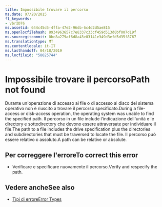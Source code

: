 ```yaml
---
title: Impossibile trovare il percorso
ms.date: 07/20/2015
f1_keywords:
- vbrID76
ms.assetid: 644c45d5-4ffa-47e2-96db-6c4d2d5ae815
ms.openlocfilehash: 8934963657c7e8337c33cf459d513d0bf007d19f
ms.sourcegitcommit: 0be8a279af6d8a43e03141e349d3efd5d35f8767
ms.translationtype: MT
ms.contentlocale: it-IT
ms.lasthandoff: 04/18/2019
ms.locfileid: "58825744"
---
```

# <a name="path-not-found"></a><span data-ttu-id="4d33e-102">Impossibile trovare il percorso</span><span class="sxs-lookup"><span data-stu-id="4d33e-102">Path not found</span></span>
<span data-ttu-id="4d33e-103">Durante un'operazione di accesso ai file o di accesso al disco del sistema operativo non è riuscito a trovare il percorso specificato.</span><span class="sxs-lookup"><span data-stu-id="4d33e-103">During a file-access or disk-access operation, the operating system was unable to find the specified path.</span></span> <span data-ttu-id="4d33e-104">Il percorso in un file include l'indicazione dell'unità e le directory e sottodirectory che devono essere attraversate per individuare il file.</span><span class="sxs-lookup"><span data-stu-id="4d33e-104">The path to a file includes the drive specification plus the directories and subdirectories that must be traversed to locate the file.</span></span> <span data-ttu-id="4d33e-105">Il percorso può essere relativo o assoluto.</span><span class="sxs-lookup"><span data-stu-id="4d33e-105">A path can be relative or absolute.</span></span>  
  
## <a name="to-correct-this-error"></a><span data-ttu-id="4d33e-106">Per correggere l'errore</span><span class="sxs-lookup"><span data-stu-id="4d33e-106">To correct this error</span></span>  
  
-   <span data-ttu-id="4d33e-107">Verificare e specificare nuovamente il percorso.</span><span class="sxs-lookup"><span data-stu-id="4d33e-107">Verify and respecify the path.</span></span>  
  
## <a name="see-also"></a><span data-ttu-id="4d33e-108">Vedere anche</span><span class="sxs-lookup"><span data-stu-id="4d33e-108">See also</span></span>

- [<span data-ttu-id="4d33e-109">Tipi di errore</span><span class="sxs-lookup"><span data-stu-id="4d33e-109">Error Types</span></span>](../../../visual-basic/programming-guide/language-features/error-types.md)
